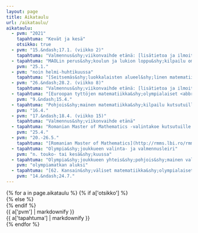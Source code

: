 ```yaml
---
layout: page
title: Aikataulu
url: /aikataulu/
aikataulu:
  - pvm: "2021"
    tapahtuma: "Kevät ja kesä"
    otsikko: true
  - pvm: "15.&ndash;17.1. (viikko 2)"
    tapahtuma: "Valmennus&shy;viikonvaihde etänä: [lisätietoa ja ilmoittautuminen](2021W02/)"
  - tapahtuma: "MAOLin perus&shy;koulun ja lukion loppu&shy;kilpailu omassa koulussa"
    pvm: "25.1."
  - pvm: "noin helmi-huhtikuussa"
    tapahtuma: "[Seitsemäs&shy;luokkalaisten alueel&shy;linen matematiikka&shy;kilpailu](/seiskat/) Helsingissä, Oulussa, Sata&shy;kunnassa ja Turussa"
  - pvm: "26.&ndash;28.2. (viikko 8)"
    tapahtuma: "Valmennus&shy;viikonvaihde etänä: [lisätietoa ja ilmoittautuminen](2021W08/)"
  - tapahtuma: "[Euroopan tyttöjen matematiikka&shy;olympialaiset <abbr>EGMO</abbr>](https://www.egmo.org/egmos/egmo10/) (suomalaisten osalta etänä)"
    pvm: "9.&ndash;15.4."
  - tapahtuma: "Pohjois&shy;mainen matematiikka&shy;kilpailu kutsutuille omassa koulussa"
    pvm: "16.4."
  - pvm: "17.&ndash;18.4. (viikko 15)"
    tapahtuma: "Valmennus&shy;viikonvaihde etänä"
  - tapahtuma: "Romanian Master of Mathematics -valintakoe kutsutuille (Suomesta valitaan yksi edustaja yhteispohjoismaiseen joukkueeseen)"
    pvm: "25.4."
  - pvm: "20.-26.5."
    tapahtuma: "[Romanian Master of Mathematics](http://rmms.lbi.ro/rmm2021/index.php?id=home) etänä"
  - tapahtuma: "Olympia&shy;joukkueen valinta- ja valmennusleiri"
    pvm: "n. touko- tai kesä&shy;kuussa"
  - tapahtuma: "Olympia&shy;joukkueen yhteis&shy;pohjois&shy;mainen valmennus&shy;leiri Sorøssa, Tanskassa"
    pvm: "olympiamatkan aluksi"
  - tapahtuma: "[62. Kansain&shy;väliset matematiikka&shy;olympialaiset <abbr>IMO</abbr> Pietarissa](http://www.imo-official.org/year_info.aspx?year=2021)"
    pvm: "14.&ndash;24.7."
---
```

<div class="list-group">
{% for a in page.aikataulu %}
{% if a['otsikko'] %}<div class="list-group-item-info row">{% else %}<div class="list-group-item row">{% endif %}
<div class="col-sm-3">{{ a['pvm'] | markdownify }}</div>
<div class="col-sm-9">{{ a['tapahtuma'] | markdownify }}</div>
</div>
{% endfor %}
</div>
